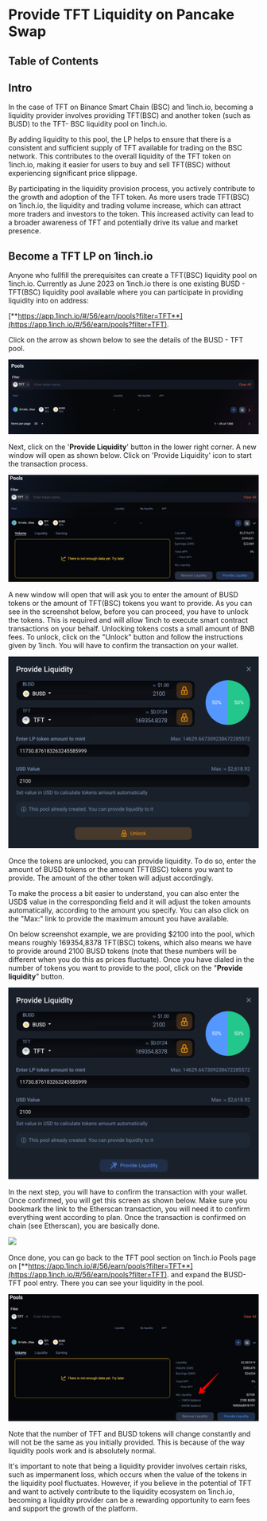 <h1> Provide TFT Liquidity on Pancake Swap </h1>

<h2>Table of Contents</h2>

## Intro

In the case of TFT on Binance Smart Chain (BSC) and 1inch.io, becoming a liquidity provider involves providing TFT(BSC) and another token (such as BUSD) to the TFT- BSC liquidity pool on 1inch.io. 

By adding liquidity to this pool, the LP helps to ensure that there is a consistent and sufficient supply of TFT available for trading on the BSC network. This contributes to the overall liquidity of the TFT token on 1inch.io, making it easier for users to buy and sell TFT(BSC) without experiencing significant price slippage.

By participating in the liquidity provision process, you actively contribute to the growth and adoption of the TFT token. As more users trade TFT(BSC) on 1inch.io, the liquidity and trading volume increase, which can attract more traders and investors to the token. This increased activity can lead to a broader awareness of TFT and potentially drive its value and market presence.

## Become a TFT LP on 1inch.io

Anyone who fullfill the prerequisites can create a TFT(BSC) liquidity pool on 1inch.io. Currently as June 2023 on 1inch.io there is one existing BUSD - TFT(BSC) liquidity pool available where you can participate in providing liquidity into on address:

[**https://app.1inch.io/#/56/earn/pools?filter=TFT**](https://app.1inch.io/#/56/earn/pools?filter=TFT). 

Click on the arrow as shown below to see the details of the BUSD - TFT pool.

![](./img/1inch_tftpool.png)

Next, click on the '**Provide Liquidity**' button in the lower right corner. A new window will open as shown below. Click on 'Provide Liquidity' icon to start the transaction process.

![](./img/1inch_pool_details.png)

A new window will open that will ask you to enter the amount of BUSD tokens or the amount of TFT(BSC) tokens you want to provide. As you can see in the screenshot below, before you can proceed, you have to unlock the tokens. This is required and will allow 1inch to execute smart contract transactions on your behalf. Unlocking tokens costs a small amount of BNB fees.
To unlock, click on the "Unlock" button and follow the instructions given by 1inch. You will have to confirm the transaction on your wallet.

![](./img/liquidity_1inch_unlock.png)

Once the tokens are unlocked, you can provide liquidity. To do so, enter the amount of BUSD tokens or the amount TFT(BSC) tokens you want to provide. The amount of the other token will adjust accordingly. 

To make the process a bit easier to understand, you can also enter the USD$ value in the corresponding field and it will adjust the token amounts automatically, according to the amount you specify. You can also click on the "Max:" link to provide the maximum amount you have available. 

On below screenshot example, we are providing $2100 into the pool, which means roughly 169354,8378 TFT(BSC) tokens, which also means we have to provide around 2100 BUSD tokens (note that these numbers will be different when you do this as prices fluctuate). 
Once you have dialed in the number of tokens you want to provide to the pool, click on the "**Provide liquidity**" button.

![](./img/1inch_provide.png)

In the next step, you will have to confirm the transaction with your wallet. Once confirmed, you will get this screen as shown below. Make sure you bookmark the link to the Etherscan transaction, you will need it to confirm everything went according to plan. Once the transaction is confirmed on chain (see Etherscan), you are basically done.

![](./img/1inch_submit.png)

Once done, you can go back to the TFT pool section on 1inch.io Pools page on [**https://app.1inch.io/#/56/earn/pools?filter=TFT**](https://app.1inch.io/#/56/earn/pools?filter=TFT).  and expand the BUSD-TFT pool entry. There you can see your liquidity in the pool.

![](./img/1inch_pool_total.png)

Note that the number of TFT and BUSD tokens will change constantly and will not be the same as you initially provided. This is because of the way liquidity pools work and is absolutely normal.

It's important to note that being a liquidity provider involves certain risks, such as impermanent loss, which occurs when the value of the tokens in the liquidity pool fluctuates. However, if you believe in the potential of TFT and want to actively contribute to the liquidity ecosystem on 1inch.io, becoming a liquidity provider can be a rewarding opportunity to earn fees and support the growth of the platform.
